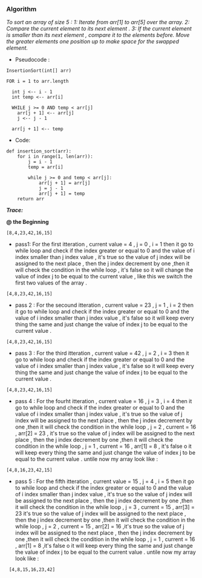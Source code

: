 ### Algorithm

_To sort an array of size 5 : 1: Iterate from arr[1] to arr[5] over the array. 2: Compare the current element to its next element . 3: If the current element is smaller than its next element , compare it to the elements before. Move the greater elements one position up to make space for the swapped element._

- Pseudocode :

```
InsertionSort(int[] arr)

FOR i = 1 to arr.length

  int j <-- i - 1
  int temp <-- arr[i]

  WHILE j >= 0 AND temp < arr[j]
    arr[j + 1] <-- arr[j]
    j <-- j - 1

  arr[j + 1] <-- temp
```

- Code:

```
def insertion_sort(arr):
    for i in range(1, len(arr)):
        j = i - 1
        temp = arr[i]

        while j >= 0 and temp < arr[j]:
            arr[j + 1] = arr[j]
            j = j - 1
            arr[j + 1] = temp
    return arr
```

**_Trace:_**

**@ the Beginning**

```
[8,4,23,42,16,15]
```

- pass1: For the first itteration , current value = 4 , j = 0 , i = 1 then it go to while loop and check if the index greater or equal to 0 and the value of i index smaller than j index value , it's true so the value of j index will be assigned to the next place , then the j index decrement by one ,then it will check the condition in the while loop , it's false so it will change the value of index j to be equal to the current value , like this we switch the first two values of the array .

```
[4,8,23,42,16,15]
```

- pass 2 : For the secound itteration , current value = 23 , j = 1 , i = 2 then it go to while loop and check if the index greater or equal to 0 and the value of i index smaller than j index value , it's false so it will keep every thing the same and just change the value of index j to be equal to the current value .

```
[4,8,23,42,16,15]
```

- pass 3 : For the third itteration , current value = 42 , j = 2 , i = 3 then it go to while loop and check if the index greater or equal to 0 and the value of i index smaller than j index value , it's false so it will keep every thing the same and just change the value of index j to be equal to the current value .

```
[4,8,23,42,16,15]
```

- pass 4 : For the fourht itteration , current value = 16 , j = 3 , i = 4 then it go to while loop and check if the index greater or equal to 0 and the value of i index smaller than j index value , it's true so the value of j index will be assigned to the next place , then the j index decrement by one ,then it will check the condition in the while loop , j = 2 , current = 16 , arr[2] = 23 , it's true so the value of j index will be assigned to the next place , then the j index decrement by one ,then it will check the condition in the while loop , j = 1 , current = 16 , arr[1] = 8 , it's false o it will keep every thing the same and just change the value of index j to be equal to the current value . untile now my array look like :

```
[4,8,16,23,42,15]
```

- pass 5 : For the fifth itteration , current value = 15 , j = 4 , i = 5 then it go to while loop and check if the index greater or equal to 0 and the value of i index smaller than j index value , it's true so the value of j index will be assigned to the next place , then the j index decrement by one ,then it will check the condition in the while loop , j = 3 , current = 15 , arr[3] = 23 it's true so the value of j index will be assigned to the next place , then the j index decrement by one ,then it will check the condition in the while loop , j = 2 , current = 15 , arr[2] = 16 ,it's true so the value of j index will be assigned to the next place , then the j index decrement by one ,then it will check the condition in the while loop , j = 1 , current = 16 , arr[1] = 8 ,it's false o it will keep every thing the same and just change the value of index j to be equal to the current value . untile now my array look like :

```
 [4,8,15,16,23,42]
```
